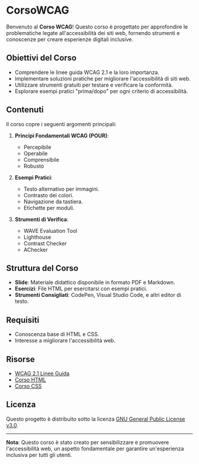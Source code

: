 # CorsoWCAG

Benvenuto al **Corso WCAG**! Questo corso è progettato per approfondire le problematiche legate all'accessibilità dei siti web, fornendo strumenti e conoscenze per creare esperienze digitali inclusive.

## Obiettivi del Corso

- Comprendere le linee guida WCAG 2.1 e la loro importanza.
- Implementare soluzioni pratiche per migliorare l'accessibilità di siti web.
- Utilizzare strumenti gratuiti per testare e verificare la conformità.
- Esplorare esempi pratici "prima/dopo" per ogni criterio di accessibilità.

## Contenuti

Il corso copre i seguenti argomenti principali:

1. **Principi Fondamentali WCAG (POUR)**:
   - Percepibile
   - Operabile
   - Comprensibile
   - Robusto

2. **Esempi Pratici**:
   - Testo alternativo per immagini.
   - Contrasto dei colori.
   - Navigazione da tastiera.
   - Etichette per moduli.

3. **Strumenti di Verifica**:
   - WAVE Evaluation Tool
   - Lighthouse
   - Contrast Checker
   - AChecker

## Struttura del Corso

- **Slide**: Materiale didattico disponibile in formato PDF e Markdown.
- **Esercizi**: File HTML per esercitarsi con esempi pratici.
- **Strumenti Consigliati**: CodePen, Visual Studio Code, e altri editor di testo.

## Requisiti

- Conoscenza base di HTML e CSS.
- Interesse a migliorare l'accessibilità web.

## Risorse

- [WCAG 2.1 Linee Guida](https://www.w3.org/TR/WCAG21/)
- [Corso HTML](https://github.com/matteobaccan/CorsoHTML)
- [Corso CSS](https://github.com/matteobaccan/CorsoCSS)

## Licenza

Questo progetto è distribuito sotto la licenza [GNU General Public License v3.0](LICENSE).

---
**Nota**: Questo corso è stato creato per sensibilizzare e promuovere l'accessibilità web, un aspetto fondamentale per garantire un'esperienza inclusiva per tutti gli utenti.
